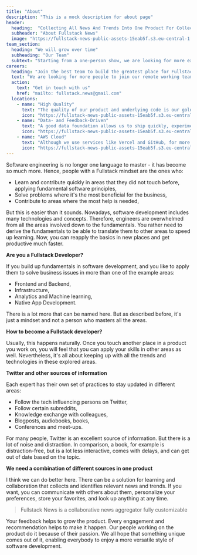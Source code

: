 ```yaml
---
title: "About"
description: "This is a mock description for about page"
header:
  heading:  "Collecting All News And Trends Into One Product For Collective Rating And Discussions"
  subheader: "About Fullstack News"
  image: "https://fullstack-news-public-assets-15eab5f.s3.eu-central-1.amazonaws.com/images/about/about-header.jpeg"
team_section:
  heading: "We will grow over time"
  subheading: "Our Team"
  subtext: "Starting from a one-person show, we are looking for more experts for native app development, design, user-experience and marketing to grow our product and reach."
careers:
  heading: "Join the best team to build the greatest place for Fullstack development"
  text: "We are looking for more people to join our remote working team. There is no profit yet. The target is to grow the product with our expertise leveraging the most modern services to automate and innovate."
  action:
    text: "Get in touch with us"
    href: "mailto: fullstack.news@gmail.com"
  locations:
    - name: "High Quality"
      text: "The quality of our product and underlying code is our golden standard. Implementation is always tested and created in collaboration to grow and align as a team."
      icon: "https://fullstack-news-public-assets-15eab5f.s3.eu-central-1.amazonaws.com/images/about/locations/quality.svg"
    - name: "Data- and Feedback-Driven"
      text: "A good data foundation allows us to ship quickly, experiment bravely, collect feedback and improve our product with a rapid pace."
      icon: "https://fullstack-news-public-assets-15eab5f.s3.eu-central-1.amazonaws.com/images/about/locations/data.svg"
    - name: "AWS Cloud"
      text: "Although we use services like Vercel and GitHub, for more complex and customized implementation AWS as a cloud vendor is our choice of technology."
      icon: "https://fullstack-news-public-assets-15eab5f.s3.eu-central-1.amazonaws.com/images/about/locations/cloud.svg"
---
```

Software engineering is no longer one language to master - it has become so much more. Hence, people with a Fullstack mindset are the ones who:

[comment]: <> (Deeply understand products from end to end,)
* Learn and contribute quickly in areas that they did not touch before, applying fundamental software principles,
* Solve problems where it's the most beneficial for the business,
* Contribute to areas where the most help is needed,

But this is easier than it sounds. Nowadays, software development includes many technologies and concepts. Therefore, engineers are overwhelmed from all the areas involved down to the fundamentals. You rather need to derive the fundamentals to be able to translate them to other areas to speed up learning. Now, you can reapply the basics in new places and get productive much faster.

**Are you a Fullstack Developer?**

If you build up fundamentals in software development, and you like to apply them to solve business issues in more than one of the example areas:

* Frontend and Backend,
* Infrastructure,
* Analytics and Machine learning,
* Native App Development.

There is a lot more that can be named here. But as described before, it's just a mindset and not a person who masters all the areas.

**How to become a Fullstack developer?**

Usually, this happens naturally. Once you touch another place in a product you work on, you will feel that you can apply your skills in other areas as well. Nevertheless, it's all about keeping up with all the trends and technologies in these explored areas.

**Twitter and other sources of information**

Each expert has their own set of practices to stay updated in different areas:

* Follow the tech influencing persons on Twitter,
* Follow certain subreddits,
* Knowledge exchange with colleagues,
* Blogposts, audiobooks, books,
* Conferences and meet-ups.

For many people, Twitter is an excellent source of information. But there is a lot of noise and distraction. In comparison, a book, for example is distraction-free, but is a lot less interactive, comes with delays, and can get out of date based on the topic.

**We need a combination of different sources in one product**

I think we can do better here. There can be a solution for learning and collaboration that collects and identifies relevant news and trends. If you want, you can
communicate with others about them, personalize your preferences, store your favorites, and look up anything at any time.

> Fullstack News is a collaborative news aggregator fully customizable

Your feedback helps to grow the product. Every engagement and recommendation helps to make it happen. Our people working on the product do it because of their passion. We all hope that something unique comes out of it, enabling everybody to enjoy a more versatile style of software development.    
